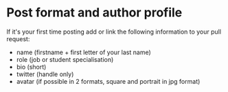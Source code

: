 # Post format and author profile


If it's your first time posting add or link the following information to your pull request:
- name (firstname + first letter of your last name)
- role (job or student specialisation)
- bio (short)
- twitter (handle only)
- avatar (if possible in 2 formats, square and portrait in jpg format)